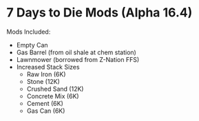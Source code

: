 # 7 Days to Die Mods (Alpha 16.4)

Mods Included:
- Empty Can
- Gas Barrel (from oil shale at chem station)
- Lawnmower (borrowed from Z-Nation FFS)
- Increased Stack Sizes
    - Raw Iron (6K)
    - Stone (12K)
    - Crushed Sand (12K)
    - Concrete Mix (6K)
    - Cement (6K)
    - Gas Can (6K)